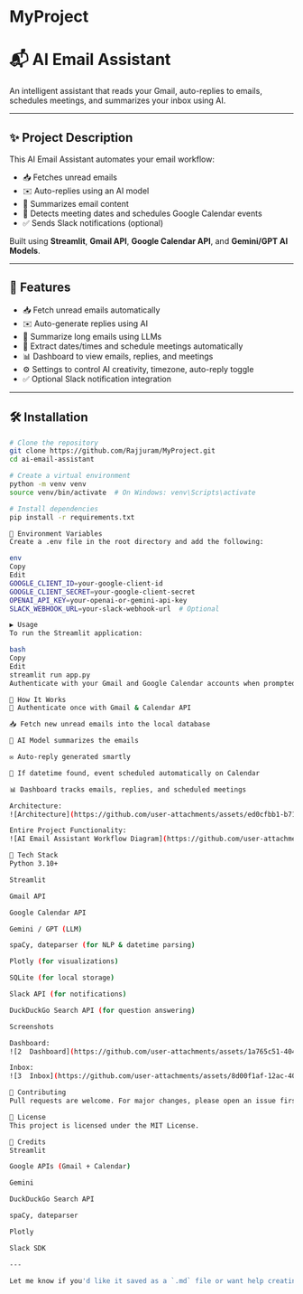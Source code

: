 # MyProject
# 📬 AI Email Assistant

An intelligent assistant that reads your Gmail, auto-replies to emails, schedules meetings, and summarizes your inbox using AI.

---

## ✨ Project Description

This AI Email Assistant automates your email workflow:
- 📥 Fetches unread emails
- ✉️ Auto-replies using an AI model
- 🧠 Summarizes email content
- 📅 Detects meeting dates and schedules Google Calendar events
- ✅ Sends Slack notifications (optional)

Built using **Streamlit**, **Gmail API**, **Google Calendar API**, and **Gemini/GPT AI Models**.

---

## 🚀 Features

- 📥 Fetch unread emails automatically  
- ✉️ Auto-generate replies using AI  
- 🧠 Summarize long emails using LLMs  
- 📅 Extract dates/times and schedule meetings automatically  
- 📊 Dashboard to view emails, replies, and meetings  
- ⚙️ Settings to control AI creativity, timezone, auto-reply toggle  
- ✅ Optional Slack notification integration  

---

## 🛠️ Installation

```bash
# Clone the repository
git clone https://github.com/Rajjuram/MyProject.git
cd ai-email-assistant

# Create a virtual environment
python -m venv venv
source venv/bin/activate  # On Windows: venv\Scripts\activate

# Install dependencies
pip install -r requirements.txt

🔐 Environment Variables
Create a .env file in the root directory and add the following:

env
Copy
Edit
GOOGLE_CLIENT_ID=your-google-client-id
GOOGLE_CLIENT_SECRET=your-google-client-secret
OPENAI_API_KEY=your-openai-or-gemini-api-key
SLACK_WEBHOOK_URL=your-slack-webhook-url  # Optional

▶️ Usage
To run the Streamlit application:

bash
Copy
Edit
streamlit run app.py
Authenticate with your Gmail and Google Calendar accounts when prompted.

🔄 How It Works
🔐 Authenticate once with Gmail & Calendar API

📥 Fetch new unread emails into the local database

🧠 AI Model summarizes the emails

✉️ Auto-reply generated smartly

📅 If datetime found, event scheduled automatically on Calendar

📊 Dashboard tracks emails, replies, and scheduled meetings

Architecture:
![Architecture](https://github.com/user-attachments/assets/ed0cfbb1-b717-4b5e-bd41-7a5930ed77cf)

Entire Project Functionality:
![AI Email Assistant Workflow Diagram](https://github.com/user-attachments/assets/0c125853-63fb-406d-83e9-b14024bbac34)

🧰 Tech Stack
Python 3.10+

Streamlit

Gmail API

Google Calendar API

Gemini / GPT (LLM)

spaCy, dateparser (for NLP & datetime parsing)

Plotly (for visualizations)

SQLite (for local storage)

Slack API (for notifications)

DuckDuckGo Search API (for question answering)

Screenshots

Dashboard:
![2  Dashboard](https://github.com/user-attachments/assets/1a765c51-4042-4ae0-8954-edcd55bb3a50)

Inbox:
![3  Inbox](https://github.com/user-attachments/assets/8d00f1af-12ac-40bc-904b-3d8ca3ae2a8d)

🤝 Contributing
Pull requests are welcome. For major changes, please open an issue first to discuss what you would like to change.

📜 License
This project is licensed under the MIT License.

🙏 Credits
Streamlit

Google APIs (Gmail + Calendar)

Gemini

DuckDuckGo Search API

spaCy, dateparser

Plotly

Slack SDK

---

Let me know if you'd like it saved as a `.md` file or want help creating a project logo or badge set for GitHub!
